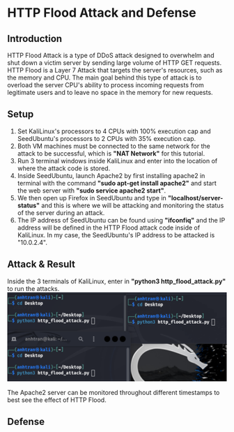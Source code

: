 # HTTP Flood Attack and Defense
## Introduction
HTTP Flood Attack is a type of DDoS attack designed to overwhelm and shut down a victim server by sending large volume of HTTP GET requests. HTTP Flood is a Layer 7 Attack that targets the server's resources, such as the memory and CPU. The main goal behind this type of attack is to overload the server CPU's ability to process incoming requests from legitimate users and to leave no space in the memory for new requests. 

## Setup
1. Set KaliLinux's processors to 4 CPUs with 100% execution cap and SeedUbuntu's processors to 2 CPUs with 35% execution cap.
2. Both VM machines must be connected to the same network for the attack to be successful, which is **"NAT Network"** for this tutorial. 
3. Run 3 terminal windows inside KaliLinux and enter into the location of where the attack code is stored.
4. Inside SeedUbuntu, launch Apache2 by first installing apache2 in terminal with the command **"sudo apt-get install apache2"** and start the web server with **"sudo service apache2 start"**.
5. We then open up Firefox in SeedUbuntu and type in **"localhost/server-status"** and this is where we will be attacking and monitoring the status of the server during an attack.
6. The IP address of SeedUbuntu can be found using **"ifconfiq"** and the IP address will be defined in the HTTP Flood attack code inside of KaliLinux. In my case, the SeedUbuntu's IP address to be attacked is "10.0.2.4".

## Attack & Result
Inside the 3 terminals of KaliLinux, enter in **"python3 http_flood_attack.py"** to run the attacks.
<img src="https://raw.githubusercontent.com/MrKarkeys/CS166Proj/main/HTTP%20FLOOD%20ATTACK/KaliLinux_Terminal.png">

The Apache2 server can be monitored throughout different timestamps to best see the effect of HTTP Flood.

## Defense
